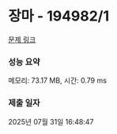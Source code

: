 # 장마 - 194982/1 

[문제 링크](https://level.goorm.io/exam/194982/%EC%9E%A5%EB%A7%88/quiz/1) 

### 성능 요약

메모리: 73.17 MB, 시간: 0.79 ms

### 제출 일자

2025년 07월 31일 16:48:47

